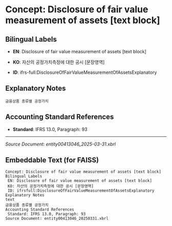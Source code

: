 # Concept: Disclosure of fair value measurement of assets [text block]

## Bilingual Labels
- **EN**: Disclosure of fair value measurement of assets [text block]
- **KO**: 자산의 공정가치측정에 대한 공시 [문장영역]

- **ID**: ifrs-full:DisclosureOfFairValueMeasurementOfAssetsExplanatory

## Explanatory Notes
```text
금융상품 종류별 공정가치
```

## Accounting Standard References
- **Standard**: IFRS 13.0, Paragraph: 93

---
*Source Document: entity00413046_2025-03-31.xbrl*
## Embeddable Text (for FAISS)
```text
Concept: Disclosure of fair value measurement of assets [text block]
Bilingual Labels
 EN: Disclosure of fair value measurement of assets [text block]
 KO: 자산의 공정가치측정에 대한 공시 [문장영역]
 ID: ifrsfull:DisclosureOfFairValueMeasurementOfAssetsExplanatory
Explanatory Notes
text
금융상품 종류별 공정가치
Accounting Standard References
 Standard: IFRS 13.0, Paragraph: 93
Source Document: entity00413046_20250331.xbrl
```